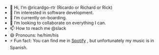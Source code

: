 - 👋 Hi, I’m @ricardgo-rtr (Ricardo or Richard or Rick)
- 👀 I’m interested in software development.
- 🌱 I’m currently on-boarding.
- 💞️ I’m looking to collaborate on everything I can.
- 📫 How to reach me @slack
- 😄 Pronouns: he/him/his
- ⚡ Fun fact: You can find me in [Spotify](https://open.spotify.com/artist/79yYlJ5pBVye5WRKXnEGQL?si=l1DOPzrFRUeXashNMkMuVw) , but unfortunately my music is in Spanish.

<!---
ricardgo-rtr/ricardgo-rtr is a ✨ special ✨ repository because its `README.md` (this file) appears on your GitHub profile.
You can click the Preview link to take a look at your changes.
--->

